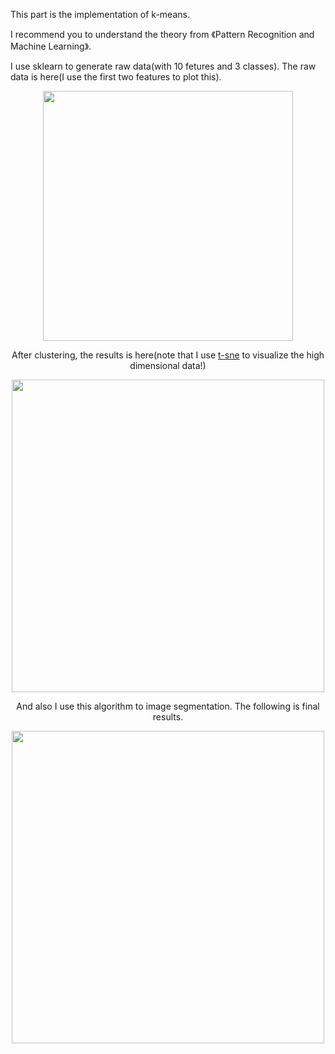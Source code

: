 This part is the implementation of k-means. 

I recommend you to understand the theory from 《Pattern Recognition and Machine Learning》.

I use sklearn to generate raw data(with 10 fetures and 3 classes). The raw data is here(I use the first two features to plot this).

<div align=center>
 <img src="https://github.com/liziniu/machine_learning_2018_spring/blob/master/k-means/raw%20data.png" width="400" height="400" />
<div>


After clustering, the results is here(note that I use [t-sne](https://github.com/liziniu/machine_learning_2018_spring/blob/master/k-means/t-sne-tutorial.ipynb) to visualize the high dimensional data!)



<div align=center>
 <img src="https://github.com/liziniu/machine_learning_2018_spring/blob/master/k-means/k-means%20results.png" width="500" height="500" />
<div>


And also I use this algorithm to image segmentation. The following is final results.

<div align=center>
 <img src="https://github.com/liziniu/machine_learning_2018_spring/blob/master/k-means/image_segementation.png" width="500" height="500" />
<div>
  
